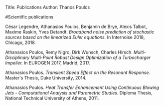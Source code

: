 Title: Publications
Author: Thanos Poulos

#Scientific publications

César Legendre, Athanasios Poulos, Benjamin de Brye, Alexis Talbot, Maxime Raskin, Yves Detandt. *Broadband noise prediction of stochastic sources based on the linearized Euler equations.* In Internoise 2018, Chicago, 2018.

Athanasios Poulos, Remy Nigro, Dirk Wunsch, Charles Hirsch. *Multi-Disciplinary Multi-Point Robust Design Optimization of a Turbocharger Impeller.* In EUROGEN 2017, Madrid, 2017.

Athanasios Poulos. *Transient Speed Effect on the Resonant Response.* Master's Thesis, Duke University, 2014.

Athanasios Poulos. *Heat Transfer Enhancement Using Continuous Blowing Jets - Computational Analysis and Parametric Studies.* Diploma Thesis, National Technical University of Athens, 2011.